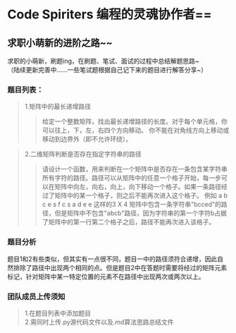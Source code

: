# Code Spiriters 编程的灵魂协作者==
## 求职小萌新的进阶之路~~

求职的小萌新，刷题ing，在刷题、笔试、面试的过程中总结解题思路~ <br>
（陆续更新完善中......一些笔试题根据自己记下来的题目进行解答分享~）

### 题目列表：
>1.矩阵中的最长递增路径<br>
>>给定一个整数矩阵，找出最长递增路径的长度。对于每个单元格，你可以往上，下，左，右四个方向移动。 你不能在对角线方向上移动或移动到边界外（即不允许环绕）。<br>

>2.二维矩阵判断是否存在指定字符串的路径<br>
>>请设计一个函数，用来判断在一个矩阵中是否存在一条包含某字符串所有字符的路径。路径可以从矩阵中的任意一个格子开始，每一步可以在矩阵中向左，向右，向上，向下移动一个格子。如果一条路径经过了矩阵中的某一个格子，则之后不能再次进入这个格子。 例如 a b c e s f c s a d e e 这样的3 X 4 矩阵中包含一条字符串"bcced"的路径，但是矩阵中不包含"abcb"路径，因为字符串的第一个字符b占据了矩阵中的第一行第二个格子之后，路径不能再次进入该格子。<br>

### 题目分析
题目1和2有些类似，但其实有一点很不同，题目一中的路径须符合递增，因此自然排除了路径中出现两个相同的点。但是题目2中在答题时需要将经过的矩阵元素标记，针对矩阵中某一特定位置的元素不在路径中出现两次或两次以上。<br>
### 团队成员上传须知
> 1.在题目列表中添加题目<br>
> 2.需同时上传.py源代码文件以及.md算法思路总结文件<br>




